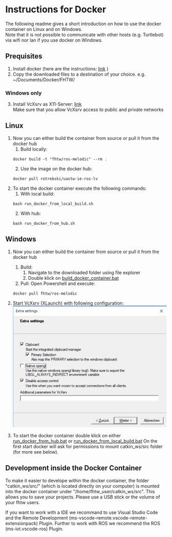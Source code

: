 # Instructions for Docker 

The following readme gives a short introduction on how to use the docker container on Linux and on Windows.   
Note that it is not possible to communicate with other hosts (e.g. Turtlebot) via wifi nor lan if you use docker on Windows.

## Prequisites

1. Install docker (here are the instructions: [link](https://docs.docker.com/install/linux/docker-ce/ubuntu/) )
2. Copy the downloaded files to a destination of your choice. e.g. ~/Documents/Docker/FHTW/

### Windows only

3. Install VcXsrv as X11-Server: [link](https://sourceforge.net/projects/vcxsrv/files/latest/download)   
Make sure that you allow VcXsrv access to public and private networks


## Linux

1. Now you can either build the container from source or pull it from the docker hub
    1. Build locally:
    ```
    docker build -t "fhtw/ros-melodic" --rm .
    ```
    2. Use the image on the docker hub:
    ```
    docker pull rotrebski/uastw-ie-ros-lv
    ```
2. To start the docker container execute the following commands:
   1. With local build:
   ```
   bash run_docker_from_local_build.sh
   ```
   2. With hub:
   ```
   bash run_docker_from_hub.sh
   ```

## Windows

1. Now you can either build the container from source or pull it from the docker hub
    1. Build:
        1. Navigate to the downloaded folder using file explorer
        2. Double klick on [build_docker_container.bat](./build_docker_container.bat)
    2. Pull:
    Open Powershell and execute:
    ```
    docker pull fhtw/ros-melodic
    ```
2. Start VcXsrv (XLaunch) with following configuration:   
![VcXsrv Configuration](./XmingConfig.PNG)


2. To start the docker container double klick on either [run_docker_from_hub.bat](./run_docker_from_hub.bat) or [run_docker_from_local_build.bat](./run_docker_from_local_build.bat)
On the first start docker will ask for permissions to mount catkin_ws/src folder (for more see below).

## Development inside the Docker Container

To make it easier to develope within the docker container, the folder "catkin_ws/src/" (which is located directly on your computer) is mounted into the docker container under "/home/fhtw_user/catkin_ws/src". This allows you to save your projects. Please use a USB stick or the volume of your fhtw users.

If you want to work with a IDE we recommand to use Visual Studio Code and the Remote Development (ms-vscode-remote.vscode-remote-extensionpack) Plugin.
Further to work with ROS we recommend the ROS (ms-iot.vscode-ros) Plugin.
